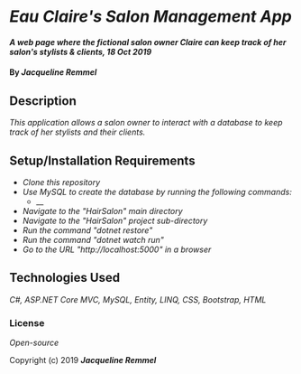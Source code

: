 # _Eau Claire's Salon Management App_

#### _A web page where the fictional salon owner Claire can keep track of her salon's stylists & clients, 18 Oct 2019_

#### By _**Jacqueline Remmel**_

## Description

_This application allows a salon owner to interact with a database to keep track of her stylists and their clients._

## Setup/Installation Requirements

* _Clone this repository_
* _Use MySQL to create the database by running the following commands:_
  * __
* _Navigate to the "HairSalon" main directory_
* _Navigate to the "HairSalon" project sub-directory_
* _Run the command "dotnet restore"_
* _Run the command "dotnet watch run"_
* _Go to the URL "http://localhost:5000" in a browser_

## Technologies Used

_C#, ASP.NET Core MVC, MySQL, Entity, LINQ, CSS, Bootstrap, HTML_

### License

*Open-source*

Copyright (c) 2019 **_Jacqueline Remmel_**